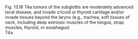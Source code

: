 <!-- PageBreak -->  
<!-- PageHeader="13 Larynx" -->
<!-- PageNumber="161" -->  
<figure>
<figcaption>Fig. 13.18 T4a tumors of the subglottis are moderately advanced local
disease, and invade cricoid or thyroid cartilage and/or invade tissues
beyond the larynx (e.g., trachea, soft tissues of neck, including deep
extrinsic muscles of the tongue, strap muscles, thyroid, or esophagus)</figcaption>  
T4a  
</figure>